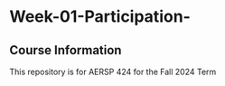# Week-01-Participation-
## Course Information
This repository is for AERSP 424 for the Fall 2024 Term
